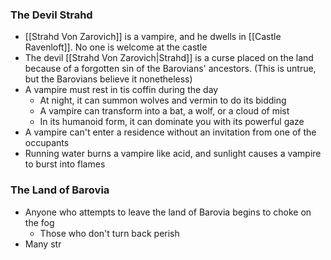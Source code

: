### The Devil Strahd
- [[Strahd Von Zarovich]] is a vampire, and he dwells in [[Castle Ravenloft]]. No one is welcome at the castle
- The devil [[Strahd Von Zarovich|Strahd]] is a curse placed on the land because of a forgotten sin of the Barovians' ancestors. (This is untrue, but the Barovians believe it nonetheless)
- A vampire must rest in tis coffin during the day
	- At night, it can summon wolves and vermin to do its bidding
	- A vampire can transform into a bat, a wolf, or a cloud of mist
	- In its humanoid form, it can dominate you with its powerful gaze
- A vampire can't enter a residence without an invitation from one of the occupants
- Running water burns a vampire like acid, and sunlight causes a vampire to burst into flames

### The Land of Barovia
- Anyone who attempts to leave the land of Barovia begins to choke on the fog
	- Those who don't turn back perish
- Many str

